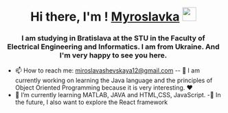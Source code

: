 <h1 align="center">Hi there, I'm ! <a href="https://daniilshat.ru/" target="_blank">Myroslavka</a> 
<img src="https://github.com/blackcater/blackcater/raw/main/images/Hi.gif" height="32"/></h1>
<h3 align="center">I am studying in Bratislava at the STU in the Faculty of Electrical Engineering and Informatics. I am from Ukraine. And I'm very happy to see you here. </h3>

- 📫 How to reach me: miroslavashevskaya12@gmail.com
-- 🔭 I am currently working on learning the Java language and the principles of Object Oriented Programming because it is very interesting. ❤
- 🌱 I’m currently learning MATLAB, JAVA and HTML,CSS, JavaScript.
-👀 In the future, I also want to explore the React framework



